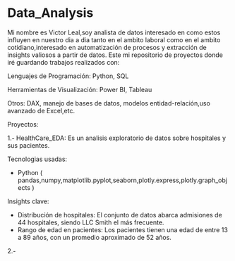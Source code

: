 # Data_Analysis
Mi nombre es Victor Leal,soy analista de datos interesado en como estos influyen en nuestro dia a dia tanto en el ambito laboral como en el ambito cotidiano,interesado en automatización de procesos y extracción de insights valiosos a partir de datos.
Este mi repositorio de proyectos donde iré guardando trabajos realizados con:

Lenguajes de Programación: Python, SQL

Herramientas de Visualización: Power BI, Tableau

Otros: DAX, manejo de bases de datos, modelos entidad-relación,uso avanzado de Excel,etc.

Proyectos:

1.- HealthCare_EDA:
 Es un analisis exploratorio de datos sobre hospitales y sus pacientes.

 Tecnologias usadas:
 - Python ( pandas,numpy,matplotlib.pyplot,seaborn,plotly.express,plotly.graph_objects )

 Insights clave:
 - Distribución de hospitales: El conjunto de datos abarca admisiones de 44 hospitales, siendo LLC Smith el más frecuente.
 - Rango de edad en pacientes: Los pacientes tienen una edad de entre 13 a 89 años, con un promedio aproximado de 52 años.


2.-
